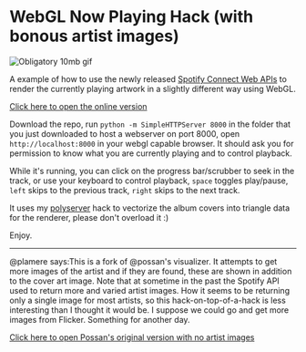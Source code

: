 WebGL Now Playing Hack (with bonous artist images)
==================================================

![Obligatory 10mb gif](kung10mb.gif)

A example of how to use the newly released [Spotify Connect Web APIs](https://developer.spotify.com/web-api/web-api-connect-endpoint-reference/) to render the currently playing artwork in a slightly different way using WebGL.

[Click here to open the online version](http://static.echonest.com/Spotify3DVisualizer)


Download the repo, run `python -m SimpleHTTPServer 8000` in the folder that you just downloaded to host a webserver on port 8000, open `http://localhost:8000` in your webgl capable browser. It should ask you for permission to know what you are currently playing and to control playback.

While it's running, you can click on the progress bar/scrubber to seek in the track, or use your keyboard to control playback, `space` toggles play/pause, `left` skips to the previous track, `right` skips to the next track.

It uses my [polyserver](https://github.com/possan/polyserver) hack to vectorize the album covers into triangle data for the renderer, please don't overload it :)

Enjoy.

---
@plamere says:This is a fork of @possan's visualizer. It attempts to get more images of the artist and if they are found, these are shown in addition to the cover art
image.  Note that at sometime in the past the Spotify API used to return more and varied artist images. How it seems to be returning only a single image for
most artists, so this hack-on-top-of-a-hack is less interesting than I thought it would be.  I suppose we could go and get more images from Flicker.
Something for another day. 

[Click here to open Possan's original version with no artist images](https://possan.github.io/webgl-spotify-connect-now-playing-screen-example)
